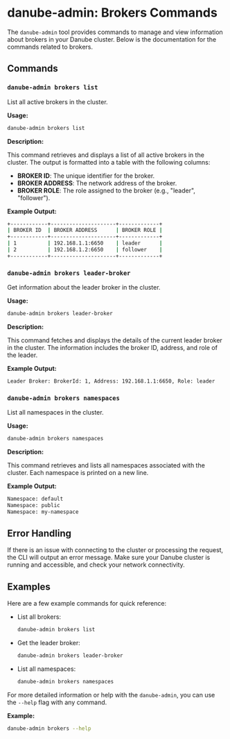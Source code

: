 # danube-admin: Brokers Commands

The `danube-admin` tool provides commands to manage and view information about brokers in your Danube cluster. Below is the documentation for the commands related to brokers.

## Commands

### `danube-admin brokers list`

List all active brokers in the cluster.

**Usage:**

```sh
danube-admin brokers list
```

**Description:**

This command retrieves and displays a list of all active brokers in the cluster. The output is formatted into a table with the following columns:

- **BROKER ID**: The unique identifier for the broker.
- **BROKER ADDRESS**: The network address of the broker.
- **BROKER ROLE**: The role assigned to the broker (e.g., "leader", "follower").

**Example Output:**

```sh
+------------+---------------------+-------------+
| BROKER ID  | BROKER ADDRESS      | BROKER ROLE |
+------------+---------------------+-------------+
| 1          | 192.168.1.1:6650    | leader      |
| 2          | 192.168.1.2:6650    | follower    |
+------------+---------------------+-------------+
```

### `danube-admin brokers leader-broker`

Get information about the leader broker in the cluster.

**Usage:**

```sh
danube-admin brokers leader-broker
```

**Description:**

This command fetches and displays the details of the current leader broker in the cluster. The information includes the broker ID, address, and role of the leader.

**Example Output:**

```sh
Leader Broker: BrokerId: 1, Address: 192.168.1.1:6650, Role: leader
```

### `danube-admin brokers namespaces`

List all namespaces in the cluster.

**Usage:**

```sh
danube-admin brokers namespaces
```

**Description:**

This command retrieves and lists all namespaces associated with the cluster. Each namespace is printed on a new line.

**Example Output:**

```sh
Namespace: default
Namespace: public
Namespace: my-namespace
```

## Error Handling

If there is an issue with connecting to the cluster or processing the request, the CLI will output an error message. Make sure your Danube cluster is running and accessible, and check your network connectivity.

## Examples

Here are a few example commands for quick reference:

- List all brokers:

  ```sh
  danube-admin brokers list
  ```

- Get the leader broker:

  ```sh
  danube-admin brokers leader-broker
  ```

- List all namespaces:

  ```sh
  danube-admin brokers namespaces
  ```

For more detailed information or help with the `danube-admin`, you can use the `--help` flag with any command.

**Example:**

```sh
danube-admin brokers --help
```
